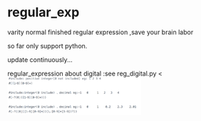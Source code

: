 # regular_exp
varity normal finished regular expression ,save your  brain labor

so far only support python.

update continuously...

regular_expression about digital :see reg_digital.py
<<img src="https://github.com/fogCrow/regular_exp/blob/master/digital.png" width="300" height="85">
